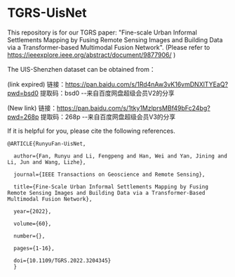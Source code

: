 # TGRS-UisNet
This repository is for our TGRS paper: "Fine-scale Urban Informal Settlements Mapping by Fusing Remote Sensing Images and Building Data via a Transformer-based Multimodal Fusion Network". (Please refer to https://ieeexplore.ieee.org/abstract/document/9877906/ )

The UIS-Shenzhen dataset can be obtained from： 

(link expired)
链接：https://pan.baidu.com/s/1Rd4nAw3vK16vmDNXlTYEaQ?pwd=bsd0 
提取码：bsd0 
--来自百度网盘超级会员V2的分享

(New link)
链接：https://pan.baidu.com/s/1tky1MzlprsMBf49bFc24bg?pwd=268p 
提取码：268p 
--来自百度网盘超级会员V3的分享

If it is helpful for you, please cite the following references.


    @ARTICLE{RunyuFan-UisNet,

      author={Fan, Runyu and Li, Fengpeng and Han, Wei and Yan, Jining and Li, Jun and Wang, Lizhe},
  
      journal={IEEE Transactions on Geoscience and Remote Sensing}, 
  
      title={Fine-Scale Urban Informal Settlements Mapping by Fusing Remote Sensing Images and Building Data via a Transformer-Based Multimodal Fusion Network}, 
  
      year={2022},
  
      volume={60},
  
      number={},
  
      pages={1-16},
  
      doi={10.1109/TGRS.2022.3204345}
      }
 
 
